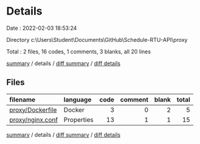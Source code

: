 # Details

Date : 2022-02-03 18:53:24

Directory c:\Users\Student\Documents\GitHub\Schedule-RTU-API\proxy

Total : 2 files,  16 codes, 1 comments, 3 blanks, all 20 lines

[summary](results.md) / details / [diff summary](diff.md) / [diff details](diff-details.md)

## Files
| filename | language | code | comment | blank | total |
| :--- | :--- | ---: | ---: | ---: | ---: |
| [proxy/Dockerfile](/proxy/Dockerfile) | Docker | 3 | 0 | 2 | 5 |
| [proxy/nginx.conf](/proxy/nginx.conf) | Properties | 13 | 1 | 1 | 15 |

[summary](results.md) / details / [diff summary](diff.md) / [diff details](diff-details.md)